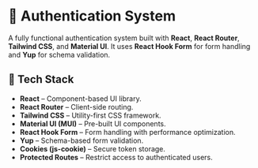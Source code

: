 # 🔐 Authentication System

A fully functional authentication system built with **React**, **React Router**, **Tailwind CSS**, and **Material UI**. It uses **React Hook Form** for form handling and **Yup** for schema validation.

## 🚀 Tech Stack
- **React** – Component-based UI library.
- **React Router** – Client-side routing.
- **Tailwind CSS** – Utility-first CSS framework.
- **Material UI (MUI)** – Pre-built UI components.
- **React Hook Form** – Form handling with performance optimization.
- **Yup** – Schema-based form validation.
- **Cookies (js-cookie)** – Secure token storage.
- **Protected Routes** – Restrict access to authenticated users.

